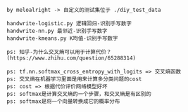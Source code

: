 `by meloalright -> 自定义的测试集位于 ./diy_test_data`   
   
`handwrite-logistic.py 逻辑回归-识别手写数字`       
`handwrite-nn.py 最邻近-识别手写数字`    
`handwrite-kmeans.py K均值-识别手写数字`    
   
   
   
   
`ps: 知乎-为什么交叉熵可以用于计算代价？(https://www.zhihu.com/question/65288314)`   
   
```
ps: tf.nn.softmax_cross_entropy_with_logits => 交叉熵函数
ps: 交叉熵在机器学习里面是用来计算多分类问题的cost
ps: cost => 根据代价评价网络模型好坏
ps: softmax是计算交叉熵的一个步骤，和交叉熵是有区别的
ps: softmax是将一个向量转换成它的概率分布
```